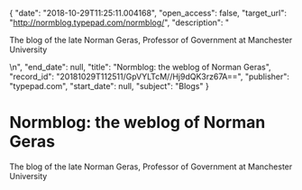 {
  "date": "2018-10-29T11:25:11.004168", 
  "open_access": false, 
  "target_url": "http://normblog.typepad.com/normblog/", 
  "description": "<p>The blog of the late Norman Geras, Professor of Government at Manchester University</p>\n", 
  "end_date": null, 
  "title": "Normblog: the weblog of Norman Geras", 
  "record_id": "20181029T112511/GpVYLTcM//Hj9dQK3rz67A==", 
  "publisher": "typepad.com", 
  "start_date": null, 
  "subject": "Blogs"
}

# Normblog: the weblog of Norman Geras

<p>The blog of the late Norman Geras, Professor of Government at Manchester University</p>
